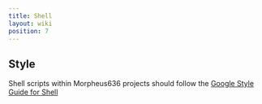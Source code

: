 ```yaml
---
title: Shell
layout: wiki
position: 7
---
```

## Style
Shell scripts within Morpheus636 projects should follow the [Google Style Guide for Shell](https://google.github.io/styleguide/shellguide.html)